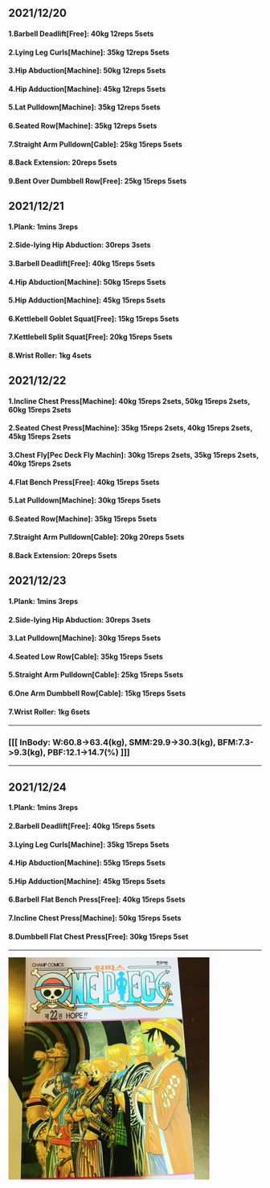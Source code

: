 ## 2021/12/20
#### 1.Barbell Deadlift\[Free\]: 40kg 12reps 5sets
#### 2.Lying Leg Curls\[Machine\]: 35kg 12reps 5sets
#### 3.Hip Abduction\[Machine\]: 50kg 12reps 5sets
#### 4.Hip Adduction\[Machine\]: 45kg 12reps 5sets
#### 5.Lat Pulldown\[Machine\]: 35kg 12reps 5sets
#### 6.Seated Row\[Machine]: 35kg 12reps 5sets
#### 7.Straight Arm Pulldown\[Cable\]: 25kg 15reps 5sets
#### 8.Back Extension: 20reps 5sets
#### 9.Bent Over Dumbbell Row\[Free\]: 25kg 15reps 5sets

## 2021/12/21
#### 1.Plank: 1mins 3reps
#### 2.Side-lying Hip Abduction: 30reps 3sets
#### 3.Barbell Deadlift\[Free\]: 40kg 15reps 5sets
#### 4.Hip Abduction\[Machine\]: 50kg 15reps 5sets
#### 5.Hip Adduction\[Machine\]: 45kg 15reps 5sets
#### 6.Kettlebell Goblet Squat\[Free\]: 15kg 15reps 5sets
#### 7.Kettlebell Split Squat\[Free\]: 20kg 15reps 5sets
#### 8.Wrist Roller: 1kg 4sets

## 2021/12/22
#### 1.Incline Chest Press\[Machine\]: 40kg 15reps 2sets, 50kg 15reps 2sets, 60kg 15reps 2sets  
#### 2.Seated Chest Press\[Machine\]: 35kg 15reps 2sets, 40kg 15reps 2sets, 45kg 15reps 2sets 
#### 3.Chest Fly\[Pec Deck Fly Machin]: 30kg 15reps 2sets, 35kg 15reps 2sets, 40kg 15reps 2sets
#### 4.Flat Bench Press\[Free\]: 40kg 15reps 5sets
#### 5.Lat Pulldown\[Machine\]: 30kg 15reps 5sets
#### 6.Seated Row\[Machine\]: 35kg 15reps 5sets
#### 7.Straight Arm Pulldown\[Cable\]: 20kg 20reps 5sets
#### 8.Back Extension: 20reps 5sets

## 2021/12/23
#### 1.Plank: 1mins 3reps
#### 2.Side-lying Hip Abduction: 30reps 3sets
#### 3.Lat Pulldown\[Machine\]: 30kg 15reps 5sets
#### 4.Seated Low Row\[Cable\]: 35kg 15reps 5sets
#### 5.Straight Arm Pulldown\[Cable\]: 25kg 15reps 5sets
#### 6.One Arm Dumbbell Row\[Cable\]: 15kg 15reps 5sets
#### 7.Wrist Roller: 1kg 6sets

---
### [[[ InBody: W:60.8->63.4(kg), SMM:29.9->30.3(kg), BFM:7.3->9.3(kg), PBF:12.1->14.7(%) ]]]
---

## 2021/12/24
#### 1.Plank: 1mins 3reps
#### 2.Barbell Deadlift\[Free\]: 40kg 15reps 5sets
#### 3.Lying Leg Curls\[Machine\]: 35kg 15reps 5sets
#### 4.Hip Abduction\[Machine\]: 55kg 15reps 5sets
#### 5.Hip Adduction\[Machine\]: 45kg 15reps 5sets
#### 6.Barbell Flat Bench Press\[Free\]: 40kg 15reps 5sets
#### 7.Incline Chest Press\[Machine\]: 50kg 15reps 5sets
#### 8.Dumbbell Flat Chest Press\[Free\]: 30kg 15reps 5set

---

<img src='./_resources/__022.png' width='400px' />
